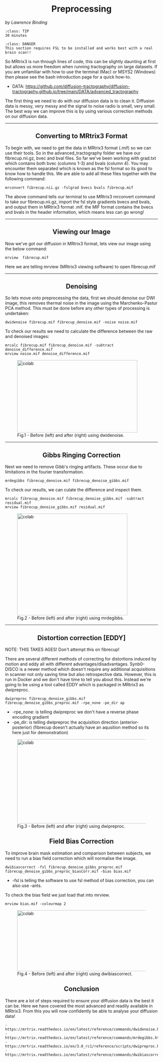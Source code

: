 # Preprocessing
_by Lawrence Binding_

```{admonition} Estimated Time 
:class: TIP
30 minutes
```

```{admonition} Installation REQUIREMENTS 
:class: DANGER
This section requires FSL to be installed and works best with a real brain scan!!
```


So MRtrix3 is run through lines of code, this can be slightly daunting at first but allows us more freedom when running tractography on large datasets. If you are unfamiliar with how to use the terminal (Mac) or MSYS2 (Windows) then please see the bash introduction page for a quick how-to. 

* DATA: https://github.com/diffusion-tractography/diffusion-tractography.github.io/tree/main/DATA/advanced_tractography

The first thing we need to do with our diffusion data is to clean it. Diffusion data is messy, very messy and the signal to noise radio is small, very small. The best way we can improve this is by using various correction methods on our diffusion data. 
<style>
h1 {text-align: center;}
h2 {text-align: center;}
</style>

--- 

## Converting to MRtrix3 Format
To begin with, we need to get the data in MRtrix3 format (.mif) so we can use their tools. So in the advanced_tractography folder we have our fibrecup.nii.gz, bvec and bval files. So far we've been working with grad.txt which contains both bvec (columns 1-3) and bvals (column 4). You may encounter them separated which is known as the fsl format so its good to know how to handle this. We are able to add all these files together with the following command:  

```shell
mrconvert fibrecup.nii.gz -fslgrad bvecs bvals fibrecup.mif 
```
The above command tells our terminal to use MRtrix3 mrconvert command to take our fibrecup.nii.gz, import the fsl style gradients bvecs and bvals, and output them in MRtrix3 format .mif. the MIF format contains the bvecs and bvals in the header information, which means less can go wrong!

---
## Viewing our Image  
Now we've got our diffusion in MRtrix3 format, lets view our image using the below command:

```shell
mrview  fibrecup.mif
```
Here we are telling mrview (MRtrix3 viewing software) to open fibrecup.mif

---
## Denoising  
So lets move onto preprocessing the data, first we should denoise our DWI image, this removes thermal noise in the image using the Marchenko-Pastur PCA method. This must be done before any other types of processing is undertaken: 

```shell
dwidenoise fibrecup.mif fibrecup_denoise.mif -noise noise.mif
```
To check our results we need to calculate the difference between the raw and denoised images:

```shell
mrcalc fibrecup.mif fibrecup_denoise.mif -subtract denoise_difference.mif 
mrview noise.mif denoise_difference.mif
```

<figure>
<img src="../../_static/img/dwidenoise.png" alt="colab" style="width:396px;height:239px;">
<figcaption>Fig.1 - Before (left) and after (right) using dwidenoise.</figcaption>
</figure>

---
## Gibbs Ringing Correction
Next we need to remove Gibb's ringing artifacts. These occur due to limitations in the fourier transformation. 

```shell
mrdegibbs fibrecup_denoise.mif fibrecup_denoise_gibbs.mif
```

To check our results, we can culate the difference and inspect them. 

```shell
mrcalc fibrecup_denoise.mif fibrecup_denoise_gibbs.mif -subtract residual.mif
mrview fibrecup_denoise_gibbs.mif residual.mif
```

<figure>
<img src="../../_static/img/ringing.png" alt="colab" style="width:363px;height:336px;">
<figcaption>Fig.2 - Before (left) and after (right) using mrdegibbs.</figcaption>
</figure>

--- 

## Distortion correction [EDDY]
NOTE: THIS TAKES AGES! Don't attempt this on fibrecup!

There are several different methods of correcting for distortions induced by motion and eddy all with different advantages/disadvantages. Synb0-DISCO is a newer method which doesn't require any additional acquisitions in scanner not only saving time but also retrospective data. However, this is run in Docker and we don't have time to tell you about this. Instead we're going to be using a tool called EDDY which is packaged in MRtrix3 as dwipreproc. 

```shell
dwipreproc fibrecup_denoise_gibbs.mif fibrecup_denoise_gibbs_preproc.mif -rpe_none -pe_dir ap
```

* -rpe_none: is telling dwipreproc we don't have a reverse phase encoding gradient 
* -pe_dir: is telling dwipreproc the acquisition direction (anterior-posterior) (fibrecup doesn't actually have an aqusition method so its here just for demonstration)


<figure>
<img src="../../_static/img/eddy.png" alt="colab" style="width:435px;height:278px;">
<figcaption>Fig.3 - Before (left) and after (right) using dwipreproc.</figcaption>
</figure>

## Field Bias Correction 
To improve brain mask estimation and comparison between subjects, we need to run a bias field correction which will normalise the image. 

```shell
dwibiascorrect -fsl fibrecup_denoise_gibbs_preproc.mif fibrecup_denoise_gibbs_preproc_biasCorr.mif -bias bias.mif 
```

* -fsl is telling the software to use fsl method of bias correction, you can also use -ants. 

To check the bias field we just load that into mrview.

```shell
mrview bias.mif -colourmap 2  
```
<figure>
<img src="../../_static/img/biascorrect.png" alt="colab" style="width:540px;height:201px;">
<figcaption>Fig.4 - Before (left) and after (right) using dwibiascorrect.</figcaption>
</figure>


## Conclusion 
There are a lot of steps required to ensure your diffusion data is the best it can be. Here we have covered the most advanced and readily available in MRtrix3. From this you will now confidently be able to analyse your diffusion data!


<style>
  .iframe-container {
		text-align:center;
  		width:100%;
  }
</style>


```{admonition} Further reading
- https://mrtrix.readthedocs.io/en/latest/reference/commands/dwidenoise.html 
- https://mrtrix.readthedocs.io/en/latest/reference/commands/mrdegibbs.html
- https://mrtrix.readthedocs.io/en/3.0_rc1/reference/scripts/dwipreproc.html
- https://mrtrix.readthedocs.io/en/latest/reference/commands/dwibiascorrect.html
```
